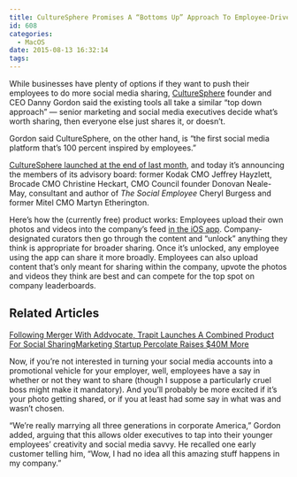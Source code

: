 ```yaml
---
title: CultureSphere Promises A “Bottoms Up” Approach To Employee-Driven Social Media Sharing
id: 608
categories:
  - MacOS
date: 2015-08-13 16:32:14
tags:
---
```


<div readability="20">

While businesses have plenty of options if they want to push their employees to do more social media sharing, [CultureSphere](https://www.culturesphereapp.com) founder and CEO Danny Gordon said the existing tools all take a similar “top down approach” — senior marketing and social media executives decide what’s worth sharing, then everyone else just shares it, or doesn’t.

Gordon said CultureSphere, on the other hand, is “the first social media platform that’s 100 percent inspired by employees.”

[CultureSphere launched at the end of last month](http://venturebeat.com/2015/07/23/culturesphere-lets-companies-harvest-winning-social-media-content-from-employees/), and today it’s announcing the members of its advisory board: former Kodak CMO Jeffrey Hayzlett, Brocade CMO Christine Heckart, CMO Council founder Donovan Neale-May, consultant and author of _The Social Employee_ Cheryl Burgess and former Mitel CMO Martyn Etherington.

Here’s how the (currently free) product works: Employees upload their own photos and videos into the company’s feed [in the iOS app](https://itunes.apple.com/app/id973802110). Company-designated curators then go through the content and “unlock” anything they think is appropriate for broader sharing. Once it’s unlocked, any employee using the app can share it more broadly. Employees can also upload content that’s only meant for sharing within the company, upvote the photos and videos they think are best and can compete for the top spot on company leaderboards.

<div>
<div/></div>

<div>

## Related Articles
[Following Merger With Addvocate, Trapit Launches A Combined Product For Social Sharing](http://techcrunch.com/2015/04/16/trapit-relaunch/)[Marketing Startup Percolate Raises $40M More](http://techcrunch.com/2015/05/14/percolate-series-c/)</div> Now, if you’re not interested in turning your social media accounts into a promotional vehicle for your employer, well, employees have a say in whether or not they want to share (though I suppose a particularly cruel boss might make it mandatory). And you’ll probably be more excited if it’s your photo getting shared, or if you at least had some say in what was and wasn’t chosen.

“We’re really marrying all three generations in corporate America,” Gordon added, arguing that this allows older executives to tap into their younger employees’ creativity and social media savvy. He recalled one early customer telling him, “Wow, I had no idea all this amazing stuff happens in my company.”
</div>
